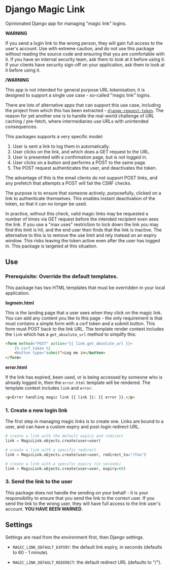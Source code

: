 # Django Magic Link

Opinionated Django app for managing "magic link" logins.

**WARNING**

If you send a login link to the wrong person, they will gain full access to the user's account. Use
with extreme caution, and do not use this package without reading the source code and ensuring that
you are comfortable with it. If you have an internal security team, ask them to look at it before
using it. If your clients have security sign-off on your application, ask them to look at it before
using it.

**/WARNING**

This app is not intended for general purpose URL tokenisation; it is designed to support a single
use case - so-called "magic link" logins.

There are lots of alternative apps that can support this use case, including the project from which
this has been extracted -
[`django-request-token`](https://github.com/yunojuno/django-request-token). The reason for yet
another one is to handle the real-world challenge of URL caching / pre-fetch, where intermediaries
use URLs with unintended consequences.

This packages supports a very specific model:

1. User is sent a link to log them in automatically.
2. User clicks on the link, and which does a GET request to the URL.
3. User is presented with a confirmation page, but is _not_ logged in.
4. User clicks on a button and performs a POST to the same page.
5. The POST request authenticates the user, and deactivates the token.

The advantage of this is the email clients do not support POST links, and any prefetch that attempts
a POST will fail the CSRF checks.

The purpose is to ensure that someone actively, purposefully, clicked on a link to authenticate
themselves. This enables instant deactivation of the token, so that it can no longer be used.

In practice, without this check, valid magic links may be requested a number of times via GET
request before the intended recipient even sees the link. If you use a "max uses" restriction to
lock down the link you may find this limit is hit, and the end user then finds that the link is
inactive. The alternative to this is to remove the use limit and rely instead on an expiry window.
This risks leaving the token active even after the user has logged in. This package is targeted at
this situation.

## Use

### Prerequisite: Override the default templates.

This package has two HTML templates that must be overridden in your local application.

**logmein.html**

This is the landing page that a user sees when they click on the magic link. You can add any content
you like to this page - the only requirement is that must contains a simple form with a csrf token
and a submit button. This form must POST back to the link URL. The template render context includes
the `link` which has a `get_absolute_url` method to simplify this:

```html
<form method="POST" action="{{ link.get_absolute_url }}>
    {% csrf_token %}
    <button type="submit">Log me in</button>
</form>
```

**error.html**

If the link has expired, been used, or is being accessed by someone who is already logged in, then
the `error.html` template will be rendered. The template context includes `link` and `error`.

```html
<p>Error handling magic link {{ link }}: {{ error }}.</p>
```

### 1. Create a new login link

The first step in managing magic links is to create one. Links are bound to a user, and can have a
custom expiry and post-login redirect URL.

```python
# create a link with the default expiry and redirect
link = MagicLink.objects.create(user=user)

# create a link with a specific redirect
link = MagicLink.objects.create(user=user, redirect_to="/foo")

# create a link with a specific expiry (in seconds)
link = MagicLink.objects.create(user=user, expiry=60)
```

### 3. Send the link to the user

This package does not handle the sending on your behalf - it is your responsibility to ensure that
you send the link to the correct user. If you send the link to the wrong user, they will have full
access to the link user's account. **YOU HAVE BEEN WARNED**.

## Settings

Settings are read from the environment first, then Django settings.

-   `MAGIC_LINK_DEFAULT_EXPIRY`: the default link expiry, in seconds (defaults to 60 - 1 minute).

-   `MAGIC_LINK_DEFAULT_REDIRECT`: the default redirect URL (defaults to "/").
